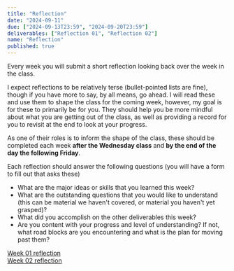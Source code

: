 ```yaml
---
title: "Reflection"
date: "2024-09-11"
due: ["2024-09-13T23:59", "2024-09-20T23:59"]
deliverables: ["Reflection 01", "Reflection 02"]
name: "Reflection"
published: true
---
```


Every week you will submit a short reflection looking back over the week in the class.

I expect reflections to be relatively terse (bullet-pointed lists are fine), though if you have more to say, by all means, go ahead. I will read these and use them to shape the class for the coming week, however, my goal is for these to primarily be for you. They should help you be more mindful about what you are getting out of the class, as well as providing a record for you to revisit at the end to look at your progress.

As one of their roles is to inform the shape of the class, these should be completed each week **after the Wednesday class** and **by the end of the day the following Friday**.

Each reflection should answer the following questions (you will have a form to fill out that asks these)

- What are the major ideas or skills that you learned this week?
- What are the outstanding questions that you would like to understand (this can be material we haven't covered, or material you haven't yet grasped)?
- What did you accomplish on the other deliverables this week?
- Are you content with your progress and level of understanding? If not, what road blocks are you encountering and what is the plan for moving past them?

[Week 01 reflection](https://middlebury.instructure.com/courses/15588/quizzes/36156)  
[Week 02 reflection](https://middlebury.instructure.com/courses/15588/quizzes/36153)

<!-- [Week 03 reflection](https://middlebury.instructure.com/courses/15588/quizzes/36152)
[Week 04 reflection](https://middlebury.instructure.com/courses/15588/quizzes/36157
[Week 05 reflection](https://middlebury.instructure.com/courses/15588/quizzes/36158)



[Week 07 reflection](https://middlebury.instructure.com/courses/12426/quizzes/28830)
[Week 08 reflection](https://middlebury.instructure.com/courses/12426/quizzes/28859)
[Week 09 reflection](https://middlebury.instructure.com/courses/12426/quizzes/28882)
[Week 10 reflection](https://middlebury.instructure.com/courses/12426/quizzes/28913)
[Week 11 reflection](https://middlebury.instructure.com/courses/12426/quizzes/28943)
[Week 12 reflection](https://middlebury.instructure.com/courses/12426/quizzes/29124)
No Week 13 reflection -- you will be writing an overall course reflection -->
